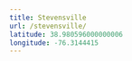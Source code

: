```yaml
---
title: Stevensville
url: /stevensville/
latitude: 38.980596000000006
longitude: -76.3144415
---
```

